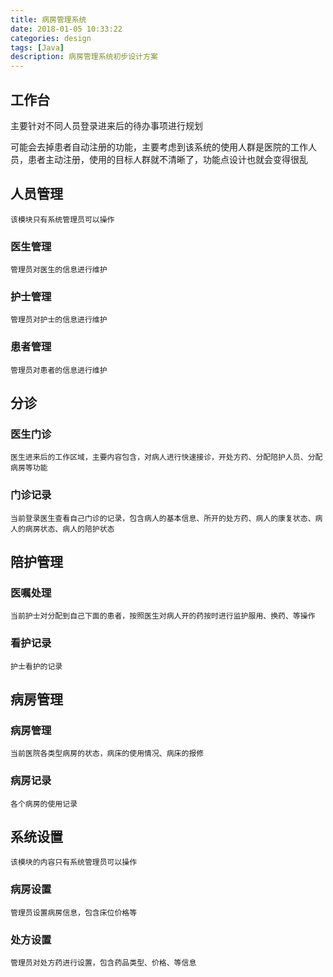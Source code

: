 ```yaml
---
title: 病房管理系统
date: 2018-01-05 10:33:22
categories: design
tags: [Java]
description: 病房管理系统初步设计方案
---
```


## 工作台

主要针对不同人员登录进来后的待办事项进行规划

可能会去掉患者自动注册的功能，主要考虑到该系统的使用人群是医院的工作人员，患者主动注册，使用的目标人群就不清晰了，功能点设计也就会变得很乱

## 人员管理
    该模块只有系统管理员可以操作
### 医生管理

    管理员对医生的信息进行维护

### 护士管理

    管理员对护士的信息进行维护

### 患者管理

    管理员对患者的信息进行维护
## 分诊

### 医生门诊

    医生进来后的工作区域，主要内容包含，对病人进行快速接诊，开处方药、分配陪护人员、分配病房等功能
### 门诊记录
    当前登录医生查看自己门诊的记录，包含病人的基本信息、所开的处方药、病人的康复状态、病人的病房状态、病人的陪护状态

## 陪护管理

### 医嘱处理
    当前护士对分配到自己下面的患者，按照医生对病人开的药按时进行监护服用、换药、等操作
### 看护记录
    护士看护的记录
## 病房管理
### 病房管理
    当前医院各类型病房的状态，病床的使用情况、病床的报修
### 病房记录
    各个病房的使用记录
## 系统设置
    该模块的内容只有系统管理员可以操作
### 病房设置
    管理员设置病房信息，包含床位价格等
### 处方设置
    管理员对处方药进行设置，包含药品类型、价格、等信息


    
    
